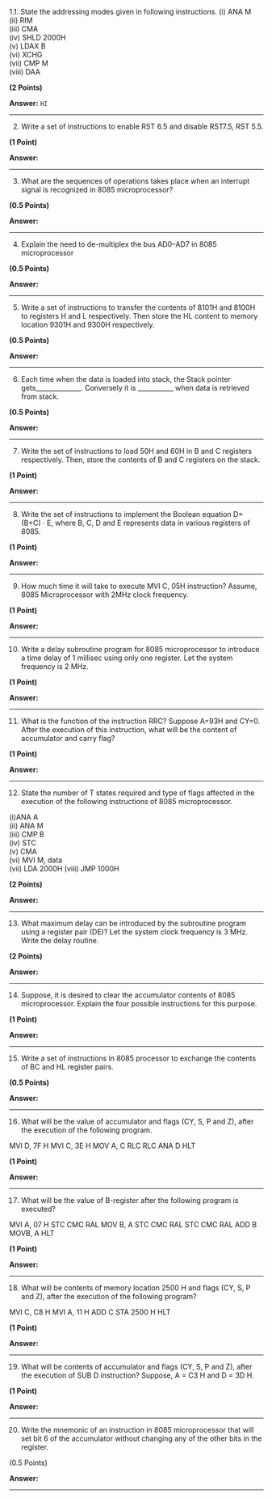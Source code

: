 1.1.      State the addressing modes given in following instructions.
           (i) ANA  M       
           (ii) RIM    
           (iii) CMA  
           (iv) SHLD 2000H   
           (v) LDAX B     
           (vi) XCHG     
           (vii) CMP M                
           (viii) DAA
           
**(2 Points)**

**Answer:**
`
HI
`



---

2. Write a set of instructions to enable RST 6.5 and disable RST7.5, RST 5.5.

**(1 Point)**

**Answer:**



---


3. What are the sequences of operations takes place when an interrupt signal is recognized in 8085 microprocessor?

**(0.5 Points)**

**Answer:**



---


4. Explain the need to de-multiplex the bus AD0–AD7 in 8085 microprocessor

**(0.5 Points)**

**Answer:**



---


5. Write a set of instructions to transfer the contents of 8101H and 8100H to registers H and L respectively. 
   Then store the HL content to memory location 9301H and 9300H respectively.
   
**(0.5 Points)**

**Answer:**



---


6.  Each time when the data is loaded into stack, the Stack pointer gets______________. 
    Conversely it is ___________­­­­­­­­­­­­­­ ­­­­­­when data is retrieved from stack.
    
**(0.5 Points)**

**Answer:**



---


7. Write the set of instructions to load 50H and 60H in B and C registers respectively. 
   Then, store the contents of B and C registers on the stack. 
   
**(1 Point)**

**Answer:**



---


8. Write the set of instructions to implement the Boolean equation D= (B+C) ∙ E, where B, C, D and E represents data in various registers of 8085.

**(1 Point)**

**Answer:**



---


9. How much time it will take to execute MVI C, 05H instruction? 
   Assume, 8085 Microprocessor with 2MHz clock frequency.

**(1 Point)**

**Answer:**



---


10. Write a delay subroutine program for 8085 microprocessor to introduce a time delay of 1 millisec using only one register. 
    Let the system frequency is 2 MHz.
    
**(1 Point)**

**Answer:**



---


11. What is the function of the instruction RRC? 
    Suppose A=93H and CY=0. 
    After the execution of this instruction, what will be the content of accumulator and carry flag?
    
**(1 Point)**

**Answer:**



---


12. State the number of T states required and type of flags affected in the execution of the following instructions of 8085 microprocessor.

(i)ANA A    
(ii) ANA  M    
(iii) CMP  B     
(iv) STC      
(v) CMA    
(vi) MVI  M, data      
(vii) LDA 2000H
(viii) JMP 1000H

**(2 Points)**

**Answer:**



---


13. What maximum delay can be introduced by the subroutine program using a register pair (DE)? 
    Let the system clock frequency is 3 MHz. 
    Write the delay routine. 
    
**(2 Points)**

**Answer:**



---


14. Suppose, it is desired to clear the accumulator contents of 8085 microprocessor. 
    Explain the four possible instructions for this purpose.
    
**(1 Point)**

**Answer:**



---


15. Write a set of instructions in 8085 processor to exchange the contents of BC and HL register pairs.

**(0.5 Points)**

**Answer:**



---


16. What will be the value of accumulator and flags (CY, S, P and Z), after the execution of the following program.

 MVI D, 7F H
 MVI C, 3E H
 MOV A, C
 RLC
 RLC
 ANA D
 HLT
 
**(1 Point)**

**Answer:**



---


17. What will be the value of B-register after the following program is executed?

 MVI A, 07 H
 STC
 CMC
 RAL
 MOV B, A
 STC
 CMC
 RAL
 STC
 CMC
 RAL
 ADD B
 MOVB, A
 HLT
 
**(1 Point)**

**Answer:**



---


18. What will be contents of memory location 2500 H and flags (CY, S, P and Z), after the execution of the following program?

 MVI C, C8 H
 MVI A, 11 H
 ADD C
 STA 2500 H
 HLT
 
**(1 Point)**

**Answer:**



---


19. What will be contents of accumulator and flags (CY, S, P and Z), after the execution of SUB D instruction? Suppose,  A = C3 H and D = 3D H.

**(1 Point)**

**Answer:**



---


20. Write the mnemonic of an instruction in 8085 microprocessor that will set bit 6 of the accumulator without changing any of the other bits in the register.

(0.5 Points)

**Answer:**


---

